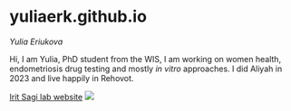 # yuliaerk.github.io
*Yulia Eriukova*

Hi, I am Yulia, PhD student from the WIS, I am working on women health, endometriosis drug testing and mostly _in vitro_ approaches. I did Aliyah in 2023 and live happily in Rehovot. 


[Irit Sagi lab website](https://www.weizmann.ac.il/dept/irb/IritSagi/group-members)
![](https://www.sunnyskyz.com/uploads/2018/04/10y5p-tiny-piglet.jpg)


